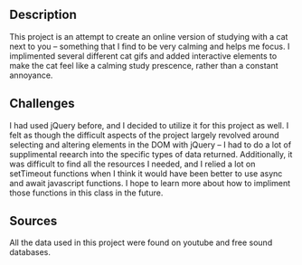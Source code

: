 <h2>Description</h2>
This project is an attempt to create an online version of studying with a cat next to you – something that I find to be very calming and helps me focus. I implimented several different cat gifs and added interactive elements to make the cat feel like a calming study prescence, rather than a constant annoyance.

<h2>Challenges</h2>
I had used jQuery before, and I decided to utilize it for this project as well. I felt as though the difficult aspects of the project largely revolved around selecting and altering elements in the DOM with jQuery – I had to do a lot of supplimental reearch into the specific types of data returned. Additionally, it was difficult to find all the resources I needed, and I relied a lot on setTimeout functions when I think it would have been better to use async and await javascript functions. I hope to learn more about how to impliment those functions in this class in the future.

<h2>Sources</h2>
All the data used in this project were found on youtube and free sound databases.
